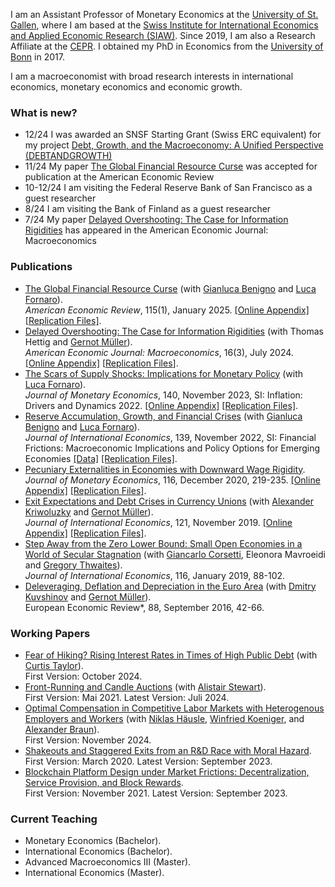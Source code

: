 I am an Assistant Professor of Monetary Economics at the [University of St. Gallen](https://www.unisg.ch), where I am based at the [Swiss Institute for International Economics and Applied Economic Research (SIAW)](https://siaw.unisg.ch/en/). Since 2019, I am also a Research Affiliate at the [CEPR](https://cepr.org). I obtained my PhD in Economics from the [University of Bonn](https://www.econ.uni-bonn.de/bgse/en) in 2017.

I am a macroeconomist with broad research interests in international economics, monetary economics and economic growth. 

### What is new?
- 12/24 I was awarded an SNSF Starting Grant (Swiss ERC equivalent) for my project [Debt, Growth, and the Macroeconomy: A Unified Perspective (DEBTANDGROWTH)](https://data.snf.ch/grants/grant/226520)
- 11/24 My paper [The Global Financial Resource Curse](https://www.aeaweb.org/articles?id=10.1257/aer.20211792) was accepted for publication at the American Economic Review
- 10-12/24 I am visiting the Federal Reserve Bank of San Francisco as a guest researcher
- 8/24 I am visiting the Bank of Finland as a guest researcher
- 7/24 My paper [Delayed Overshooting: The Case for Information Rigidities](https://www.aeaweb.org/articles?id=10.1257/mac.20210212&&from=f) has appeared in the American Economic Journal: Macroeconomics

### Publications
- [The Global Financial Resource Curse](https://www.aeaweb.org/articles?id=10.1257/aer.20211792) (with [Gianluca Benigno](https://sites.google.com/view/gianlucabenigno) and [Luca Fornaro](https://crei.cat/people/fornaro/)).   
*American Economic Review*, 115(1), January 2025. [[Online Appendix]](https://www.dropbox.com/scl/fi/vsihtrc6kzz1i7vo62p3t/globfincurse_OnlineAppendix.pdf?rlkey=6r67m9r9dnghm5kkn3q10x9p9&dl=0) [[Replication Files]](https://www.openicpsr.org/openicpsr/project/208605/version/V1/view).
- [Delayed Overshooting: The Case for Information Rigidities](https://www.aeaweb.org/articles?id=10.1257/mac.20210212&&from=f) (with Thomas Hettig and [Gernot Müller](https://sites.google.com/site/muellergernot/)).     
*American Economic Journal: Macroeconomics*, 16(3), July 2024. [[Online Appendix]](https://www.aeaweb.org/content/file?id=21024) [[Replication Files](https://www.openicpsr.org/openicpsr/project/193087/version/V1/view)].  
- [The Scars of Supply Shocks: Implications for Monetary Policy](https://www.sciencedirect.com/science/article/pii/S0304393223000417?via%3Dihub) (with [Luca Fornaro](https://crei.cat/people/fornaro/)).  
*Journal of Monetary Economics*, 140, November 2023, SI: Inflation: Drivers and Dynamics 2022. [[Online Appendix]](https://ars.els-cdn.com/content/image/1-s2.0-S0304393223000417-mmc1.pdf) [[Replication Files]](https://www.dropbox.com/scl/fi/dlc1t6j4mb4jwgqmq3beo/Code.zip?rlkey=saatd8ey8u85kj6bajygj5zb5&e=1&dl=0).
- [Reserve Accumulation, Growth, and Financial Crises](https://crei.cat/wp-content/uploads/2022/12/RAGFC-pub-1.pdf) (with [Gianluca Benigno](https://sites.google.com/view/gianlucabenigno) and [Luca Fornaro](https://crei.cat/people/fornaro/)).   
*Journal of International Economics*, 139, November 2022, SI: Financial Frictions: Macroeconomic Implications and Policy Options for Emerging Economies [[Data]](https://data.mendeley.com/datasets/f8xvhct728/1) [[Replication Files]](https://data.mendeley.com/datasets/yv9mpth5zk/1). 
- [Pecuniary Externalities in Economies with Downward Wage Rigidity](https://www.sciencedirect.com/science/article/abs/pii/S0304393219301904).  
*Journal of Monetary Economics*, 116, December 2020, 219-235. [[Online Appendix]](https://ars.els-cdn.com/content/image/1-s2.0-S0304393219301904-mmc2.pdf) [[Replication Files]](https://www.dropbox.com/scl/fi/b6yzpsvn4j00k29cpu1f2/Code.zip?rlkey=ydb2zfz8vts3f0pamb7ifbfb7&e=1&dl=0).
- [Exit Expectations and Debt Crises in Currency Unions](https://www.sciencedirect.com/science/article/abs/pii/S0022199619300777) (with [Alexander Kriwoluzky](https://www.alexanderkriwoluzky.com/) and [Gernot Müller](https://sites.google.com/site/muellergernot/)).   
*Journal of International Economics*, 121, November 2019. [[Online Appendix]](https://www.dropbox.com/scl/fi/s3cw4hesxe1xf93r9goiw/Exit_OnlineAppendix.pdf?rlkey=rybl5kgjd3pfma0lnq049qozn&st=d0kul3e8&dl=0) [[Replication Files]](https://www.dropbox.com/scl/fi/diadnmswfhgtk9r8istfh/Code.zip?rlkey=tuevvn8o8mu8b8m9oeppd4ky9&st=7qsr0iz3&dl=0).
- [Step Away from the Zero Lower Bound: Small Open Economies in a World of Secular Stagnation](https://www.sciencedirect.com/science/article/abs/pii/S002219961830254X?via%3Dihub) (with [Giancarlo Corsetti](https://sites.google.com/site/giancarlocorsetti/), Eleonora Mavroeidi and [Gregory Thwaites](https://www.gregorythwaites.com/)).  
*Journal of International Economics*, 116, January 2019, 88-102.
- [Deleveraging, Deflation and Depreciation in the Euro Area](https://www.sciencedirect.com/science/article/abs/pii/S001429211630037X) (with [Dmitry Kuvshinov](https://dkuvshinov.com/) and [Gernot Müller](https://sites.google.com/site/muellergernot/)).  
  European Economic Review*, 88, September 2016, 42-66. 


### Working Papers
- [Fear of Hiking? Rising Interest Rates in Times of High Public Debt](https://papers.ssrn.com/abstract=4974874) (with [Curtis Taylor](http://people.duke.edu/~crtaylor/)).   
First Version: October 2024.
- [Front-Running and Candle Auctions](https://ssrn.com/abstract=3846363) (with [Alistair Stewart](https://research.web3.foundation/team_members/alistair)).  
First Version: Mai 2021. Latest Version: Juli 2024.
- [Optimal Compensation in Competitive Labor Markets with Heterogenous Employers and Workers](https://papers.ssrn.com/sol3/papers.cfm?abstract_id=5025526) (with [Niklas Häusle](https://www.uni-leipzig.de/personenprofil/mitarbeiter/niklas-haeusle), [Winfried Koeniger](https://www.wkoeniger.com/), and [Alexander Braun](https://www.ivw.unisg.ch/de/person/prof-dr-alexander-braun/)).  
First Version: November 2024.
- [Shakeouts and Staggered Exits from an R&D Race with Moral Hazard](http://ssrn.com/abstract=3564033).  
First Version: March 2020. Latest Version: September 2023.
- [Blockchain Platform Design under Market Frictions: Decentralization, Service Provision, and Block Rewards](https://ssrn.com/abstract=3954773).  
First Version: November 2021. Latest Version: September 2023.


### Current Teaching
- Monetary Economics (Bachelor).
- International Economics (Bachelor).
- Advanced Macroeconomics III (Master).
- International Economics (Master).
